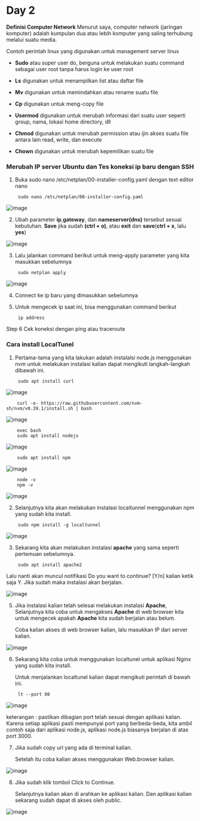 # Day 2

__Definisi Computer Network__
Menurut saya, computer network (jaringan komputer) adalah kumpulan dua atau lebih komputer yang saling terhubung melalui suatu media.

Contoh perintah linux yang digunakan untuk management server linux
- __Sudo__
atau super user do, berguna untuk melakukan suatu command sebagai user root tanpa harus login ke user root

- __Ls__
digunakan untuk menampilkan list atau daftar file

- __Mv__
digunakan untuk memindahkan atau rename suatu file

- __Cp__
digunakan untuk meng-copy file

- __Usermod__
digunakan untuk merubah informasi dari suatu user seperti group, nama, lokasi home directory, dll

- __Chmod__
digunakan untuk merubah permission atau ijin akses suatu file antara lain read, write, dan execute

- __Chown__
digunakan untuk merubah kepemilikan suatu file

### Merubah IP server Ubuntu dan Tes koneksi ip baru dengan SSH


1. Buka sudo nano /etc/netplan/00-installer-config.yaml dengan text editor nano

        sudo nano /etc/netplan/00-installer-config.yaml

![image](https://user-images.githubusercontent.com/40049149/186689489-336a4e14-fd56-4c5a-a756-2bc14ed4ed46.png)

2. Ubah parameter __ip__,__gateway__, dan __nameserver(dns)__ tersebut sesuai kebutuhan. __Save__ jika sudah __(ctrl + o)__, atau __exit__ dan __save__(__ctrl + x__, lalu __yes__)

![image](https://user-images.githubusercontent.com/40049149/186689702-54bc1aae-0c5d-4efe-89e1-fe0ea57e8d3c.png)

3. Lalu jalankan command berikut untuk meng-apply parameter yang kita masukkan sebelumnya

        sudo netplan apply
        
![image](https://user-images.githubusercontent.com/40049149/186690178-cbdeaef1-adb7-431a-812b-e072455bc0bc.png)
        
4. Connect ke ip baru yang dimasukkan sebelumnya


5. Untuk mengecek ip saat ini, bisa menggunakan command berikut

        ip address


Step 6
Cek koneksi dengan ping atau traceroute

### Cara install LocalTunel


1. Pertama-tama yang kita lakukan adalah instalalsi node.js menggunakan nvm untuk melakukan instalasi kalian dapat mengikuti langkah-langkah dibawah ini.

        sudo apt install curl
        
![image](https://user-images.githubusercontent.com/40049149/186681818-eb9d1344-c0de-4e4d-ac0e-d04a0811e540.png)

        curl -o- https://raw.githubusercontent.com/nvm-sh/nvm/v0.39.1/install.sh | bash

![image](https://user-images.githubusercontent.com/40049149/186214585-2ea61553-c88b-4a7a-8f44-7617b6b321a8.png)

        exec bash
        sudo apt install nodejs
        
![image](https://user-images.githubusercontent.com/40049149/186215429-51ef0a2a-098b-4c23-a344-e33ec78ba058.png)

        sudo apt install npm
        
![image](https://user-images.githubusercontent.com/40049149/186216762-1af42a0e-a0c6-43fd-ade1-eb9aa73b24b1.png)

        node -v
        npm -v

![image](https://user-images.githubusercontent.com/40049149/186217071-57527c3c-2507-4b09-8698-5a907c84c238.png)


2. Selanjutnya kita akan melakukan instalasi localtunnel menggunakan npm yang sudah kita install.

        sudo npm install -g localtunnel

![image](https://user-images.githubusercontent.com/40049149/186299160-c6da4d47-2cf1-4d4b-98f9-d95a6875aac3.png)
      
3. Sekarang kita akan melakukan instalasi __apache__ yang sama seperti pertemuan sebelumnya.

        sudo apt install apache2
        
Lalu nanti akan muncul notifikasi Do you want to continue? [Y/n] kalian ketik saja Y. Jika sudah maka instalasi akan berjalan.

![image](https://user-images.githubusercontent.com/40049149/186299483-44f9e4e4-8ec2-41f4-8d59-9d415d1536a8.png)

5. Jika instalasi kalian telah selesai melakukan instalasi __Apache__, Selanjutnya kita coba untuk mengakses __Apache__ di web browser kita untuk mengecek apakah __Apache__ kita sudah berjalan atau belum.

   Coba kalian akses di web browser kalian, lalu masukkan IP dari server kalian.

![image](https://user-images.githubusercontent.com/40049149/186299860-809ae2c1-1cf0-4a82-b0e4-52b58670ed3d.png)

6. Sekarang kita coba untuk menggunakan localtunel untuk aplikasi Nginx yang sudah kita install.

   Untuk menjalankan localtunel kalian dapat mengikuti perintah di bawah ini.

        lt --port 80

![image](https://user-images.githubusercontent.com/40049149/186300141-be518754-bc0f-4be8-92a5-3b8a5c6ffbdb.png)

   keterangan : pastikan dibagian port telah sesuai dengan aplikasi kalian. Karena setiap aplikasi pasti mempunyai port yang berbeda-beda, kita ambil contoh saja dari aplikasi node.js, aplikasi node.js biasanya berjalan di atas port 3000.

7. Jika sudah copy url yang ada di terminal kalian.

   Setelah itu coba kalian akses menggunakan Web.browser kalian.

![image](https://user-images.githubusercontent.com/40049149/186300306-0686d4d9-570b-44c8-872c-3b805dc19445.png)

8. Jika sudah klik tombol Click to Continue.

   Selanjutnya kalian akan di arahkan ke aplikasi kalian. Dan aplikasi kalian sekarang sudah dapat di akses oleh public.

![image](https://user-images.githubusercontent.com/40049149/186300456-d0590d78-bbfa-4ee7-a3c6-837cde8e13ca.png)
